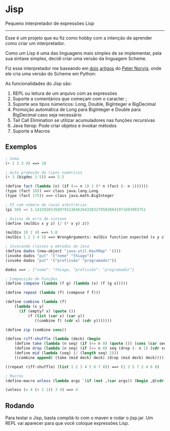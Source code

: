 # Jisp
Pequeno interpretador de expressões Lisp

---

Esse é um projeto que eu fiz como hobby com a intenção de aprender como criar um interpretador.

Como um Lisp é uma das linguagens mais simples de se implementar, pela sua sintaxe simples, decidi criar uma versão da linguagem Scheme.

Fiz esse interpretador me baseando em [dois][lispy] [artigos][lispy2] do [Peter Norvig][Peter Norvig], onde ele cria uma versão do Scheme em Python:

As funcionalidades do Jisp são:

1) REPL ou leitura de um arquivo com as expressões
2) Suporte a comentários que começam com o caracter ;
2) Suporte aos tipos númericos: Long, Double, BigInteger e BigDecimal
3) Promoção automática de Long para BigInteger e Double para BigDecimal caso seja necessário
4) Tail Call Elimination se utilizar acumuladores nas funções recursivas
5) Java Iterop: Pode criar objetos e invokar métodos
6) Suporte a Macros

## Exemplos

```scheme
; Soma
(+ 1 2 3 4) ==> 10

; Auto promoção de tipos numéricos
(+ 3 (bigdec 2.5)) ==> 5.5

(define fact (lambda (n) (if (<= n 1) 1 (* n (fact (- n 1))))))
(type (fact 10)) ==> class java.lang.Long
(type (fact 175)) ==> class java.math.BigInteger

; PI com número de casas arbitrárias
(pi 50) => 3.1415926535897932384626433832795028841971693993751

; Avisos de erro de sintaxe
(define (mulDiv x y z) (/ (* x y) z))

(mulDiv 10 2 4) ==> 5.0
(mulDiv 1 2 3 4 5) ==> WrongArguments: mulDiv function expected (x y z), found (1 2 3 4 5)

; Invocando classes e métodos do Java
(define dados (new-object "java.util.HashMap" '()))
(invoke dados "put" '("nome" "thiago"))
(invoke dados "put" '("profissão" "programador"))

dados ==> ; {"nome": "thiago, "profissão": "programador"}

; Composição de Funções
(define compose (lambda (f g) (lambda (x) (f (g x)))))

(define repeat (lambda (f) (compose f f)))

(define combine (lambda (f)
    (lambda (x y)
      (if (empty? x) (quote ())
          (f (list (car x) (car y))
             ((combine f) (cdr x) (cdr y)))))))

(define zip (combine cons))

(define riff-shuffle (lambda (deck) (begin
    (define take (lambda (n seq) (if (<= n 0) (quote ()) (cons (car seq) (take (- n 1) (cdr seq))))))
    (define drop (lambda (n seq) (if (<= n 0) seq (drop (- n 1) (cdr seq)))))
    (define mid (lambda (seq) (/ (length seq) 2)))
    ((combine append) (take (mid deck) deck) (drop (mid deck) deck)))))

((repeat riff-shuffle) (list 1 2 3 4 5 6 7 8)) ==> (1 3 5 7 2 4 6 8)

; Macros
(define-macro unless (lambda args `(if (not ,(car args)) (begin ,@(cdr args)))))

(unless (= 4 (+ 1 1)) 3 4) ==> 4
```

## Rodando

Para testar o Jisp, basta compilá-lo com o maven e rodar o jisp.jar. Um REPL vai aparecer para que você coloque expressões Lisp.

[Peter Norvig]: https://norvig.com/
[lispy]: https://norvig.com/lispy.html
[lispy2]: https://norvig.com/lispy2.html
